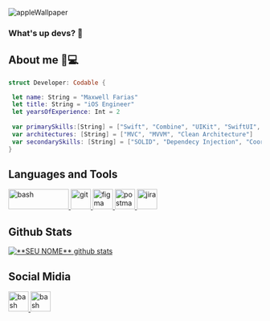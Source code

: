 ![appleWallpaper](https://user-images.githubusercontent.com/40673749/214223068-e5abec1f-8456-4980-aff3-3e3779541d99.jpg)

### What's up devs? 🤙

## About me 📱💻

```swift
struct Developer: Codable {

 let name: String = "Maxwell Farias"
 let title: String = "iOS Engineer"
 let yearsOfExperience: Int = 2
 
 var primarySkills:[String] = ["Swift", "Combine", "UIKit", "SwiftUI", "Unit/UI Testing"] 
 var architectures: [String] = ["MVC", "MVVM", "Clean Architecture"]
 var secondarySkills: [String] = ["SOLID", "Dependecy Injection", "Coordinator", "Factory Pattern", "Modular Design"]
}
```

## Languages and Tools
<p align="left"> <a href="https://docs.swift.org/swift-book//" target="_blank"> <img src="https://www.vectorlogo.zone/logos/swift/swift-horizontal.svg" alt="bash"width="120" height="40"/> <a href="https://git-scm.com/" target="_blank"> <img src="https://www.vectorlogo.zone/logos/git-scm/git-scm-icon.svg" alt="git" width="40" height="40"/> <a href="https://www.figma.com/" target="_blank"> <img src="https://www.vectorlogo.zone/logos/figma/figma-icon.svg" alt="figma" width="40" height="40"/> </a>  <a href="https://www.postman.com/" target="_blank"> <img src="https://www.vectorlogo.zone/logos/getpostman/getpostman-icon.svg" alt="postman" width="40" height="40"/> </a> <a href="https://www.jira.com/" target="_blank"> <img src="https://www.vectorlogo.zone/logos/atlassian_jira/atlassian_jira-icon.svg" alt="jira" width="40" height="40"/> </a> 
</p>

## **Github Stats**

<a href="https://github.com/maxwellfarias">
 <img align="center" src="https://github-readme-stats.vercel.app/api?username=maxwellfarias&show_icons=true&theme=algolia&line_height=28" alt="**SEU NOME** github stats"/>
</a>

## Social Midia
<p align="left"> <a href="https://www.linkedin.com/in/maxwell-santos-farias-406082214/" target="_blank"> <img src="https://www.vectorlogo.zone/logos/linkedin/linkedin-tile.svg" alt="bash"width="40" height="40"/> <a href="https://www.instagram.com/maxwell_farias_/?next=%2F"> <img src="https://www.vectorlogo.zone/logos/instagram/instagram-icon.svg" alt="bash"width="40" height="40"/>
</p>
